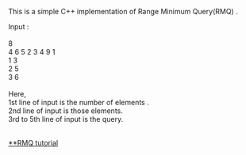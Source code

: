This is a simple C++ implementation of Range Minimum Query(RMQ) . </br>

Input : </br></br>
8  </br>
4 6 5 2 3 4 9 1 </br>
1 3</br>
2 5</br>
3 6</br>
</br>
Here,</br>
1st line of input is the number of elements . </br>
2nd line of input is those elements.</br>
3rd to 5th line of input is the query.</br>
</br>

[**RMQ tutorial](https://www.topcoder.com/community/data-science/data-science-tutorials/range-minimum-query-and-lowest-common-ancestor/)
